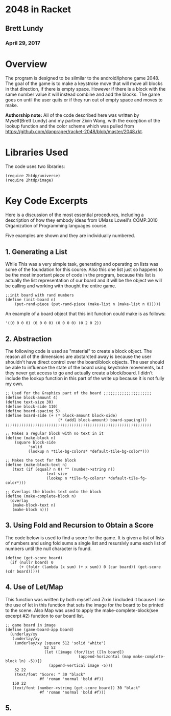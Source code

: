 # 2048 in Racket

## Brett Lundy
### April 29, 2017

# Overview
The program is designed to be silmilar to the android/iphone game 2048. The goal of the game is to make a keystroke move that will move all blocks in that direction, if there is empty space. However if there is a block with the same number value it will instead combine and add the blocks. The game goes on until the user quits or if they run out of empty space and moves to make.

**Authorship note:** All of the code described here was written by Myself(Brett Lundy) and my partner Zixin Wang, with the exception of the lookup function and the color scheme which was pulled from https://github.com/danprager/racket-2048/blob/master/2048.rkt.

# Libraries Used
The code uses two libraries:

```
(require 2htdp/universe)
(require 2htdp/image)
```

# Key Code Excerpts

Here is a discussion of the most essential procedures, including a description of how they embody ideas from 
UMass Lowell's COMP.3010 Organization of Programming languages course.

Five examples are shown and they are individually numbered. 


## 1. Generating a List
While This was a very simple task, generating and operating on lists was some of the foundation for this course. Also this one list just so happens to be the most important piece of code in the program, because this list is actually the list representation of our board and it will be the object we will be calling and working with thought the entire game.
```
;;init board with rand numbers
(define (init-board n)
    (put-rand-piece (put-rand-piece (make-list n (make-list n 0)))))
```

An example of a board object that this init function could make is as follows:
```
'((0 0 0 0) (0 0 0 0) (0 0 0 0) (0 2 0 2))
```

## 2. Abstraction
The following code is used as "material" to create a block object. The reason all of the dimensions are abstarcted away is because the user shouldn't have direct control over the board/block objects. The user should be able to influence the state of the board using keystroke movements, but they never get access to go and actually create a block/board. I didn't include the lookup function in this part of the write up because it is not fully my own.

```
;; Used for the Graphics part of the board ;;;;;;;;;;;;;;;;;;;;;
(define block-amount 4)
(define text-size 30)
(define block-side 110)
(define board-spacing 5)
(define board-side (+ (* block-amount block-side)
                       (* (add1 block-amount) board-spacing)))
;;;;;;;;;;;;;;;;;;;;;;;;;;;;;;;;;;;;;;;;;;;;;;;;;;;;;;;;;;;;;;;;

;; Makes a regular block with no text in it
(define (make-block n)
    (square block-side 
          'solid 
          (lookup n *tile-bg-colors* *default-tile-bg-color*)))

;; Makes the text for the block 
(define (make-block-text n)
   (text (if (equal? n 0) "" (number->string n))
                  text-size
                  (lookup n *tile-fg-colors* *default-tile-fg-color*)))

;; Overlays the blocks text onto the block
(define (make-complete-block n)
  (overlay
   (make-block-text n)
   (make-block n)))
```
 
## 3. Using Fold and Recursion to Obtain a Score
The code below is used to find a score for the game. It is given a list of lists of numbers and using fold sums a single list and resursivly sums each list of numbers until the null character is found. 

```
(define (get-score board)
  (if (null? board) 0
      (+ (foldr (lambda (x sum) (+ x sum)) 0 (car board)) (get-score (cdr board)))))
```

## 4. Use of Let/Map
This function was written by both myself and Zixin I included it bcause I like the use of let in this function that sets the image for the board to be printed to the scene. Also Map was used to apply the make-complete-block(see excerpt #2) function to our board list. 

```
;; game board in image
(define (game-board-app board)
  (underlay/xy 
   (underlay/xy 
    (underlay/xy (square 512 'solid "white")
                 52 52
                 (let ([image (for/list ([ln board])
                                (append-horizontal (map make-complete-block ln) -5))])
                   (append-vertical image -5)))
    52 22
    (text/font "Score: " 30 "black"
               #f 'roman 'normal 'bold #f))
   150 22
   (text/font (number->string (get-score board)) 30 "black"
               #f 'roman 'normal 'bold #f)))
```

## 5. 

```

```
